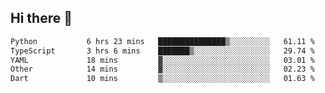 ## Hi there 👋

<!--
**whirlun/whirlun** is a ✨ _special_ ✨ repository because its `README.md` (this file) appears on your GitHub profile.

Here are some ideas to get you started:

- 🔭 I’m currently working on ...
- 🌱 I’m currently learning ...
- 👯 I’m looking to collaborate on ...
- 🤔 I’m looking for help with ...
- 💬 Ask me about ...
- 📫 How to reach me: ...
- 😄 Pronouns: ...
- ⚡ Fun fact: ...
-->
<!--START_SECTION:waka-->

```txt
Python           6 hrs 23 mins   ███████████████▒░░░░░░░░░   61.11 %
TypeScript       3 hrs 6 mins    ███████▒░░░░░░░░░░░░░░░░░   29.74 %
YAML             18 mins         ▓░░░░░░░░░░░░░░░░░░░░░░░░   03.01 %
Other            14 mins         ▓░░░░░░░░░░░░░░░░░░░░░░░░   02.23 %
Dart             10 mins         ▒░░░░░░░░░░░░░░░░░░░░░░░░   01.63 %
```

<!--END_SECTION:waka-->
